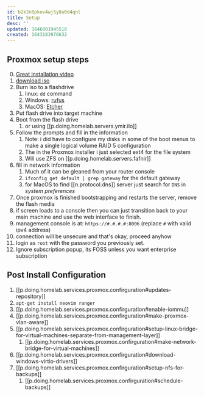 ```yaml
---
id: b2k2n8pkov4wj5y8u0d4qnl
title: Setup
desc: ''
updated: 1646001945518
created: 1643183976632
---
```



## Proxmox setup steps

0. [Great installation video][0]
1. [download iso][1]
2. Burn iso to a flashdrive
   1. linux: `dd` command
   2. Windows: [rufus][2]
   3. MacOS: [Etcher][3]
3. Put flash drive into target machine
4. Boot from the flash drive
   1. or using [[p.doing.homelab.servers.ymir.ilo]]
5. Follow the prompts and fill in the information
   1. Note: i did have to configure my disks in some of the boot menus to make a single logical volume RAID 5 configuration
   2. The in the Proxmox installer i just selected ext4 for the file system
   3. Will use ZFS on [[p.doing.homelab.servers.fafnir]]
6. fill in network information
   1. Much of it can be gleaned from your router console
   2. `ifconfig get default | grep gateway` for the default gateway
   3. for MacOS to find [[n.protocol.dns]] server just search for `DNS` in *system preferences*
7. Once proxmox is finished bootstrapping and restarts the server, remove the flash media
8. if screen loads to a console then you can just transition back to your main machine and use the web interface to finish.
9. management console is at: `https://#.#.#.#:8006` (replace `#` with valid ipv4 address)
10. connection will be unsecure and that's okay, proceed anyhow
11. login as `root` with the password you previously set.
12. Ignore subscription popup, its FOSS unless you want enterprise subscription

[0]: https://youtu.be/azORbxrItOo
[1]: https://proxmox.com/en/downloads
[2]: https://rufus.ie/en/
[3]: https://www.balena.io/etcher/

## Post Install Configuration

1. [[p.doing.homelab.services.proxmox.confirguration#updates-repository]]
2. `apt-get install neovim ranger`
3. [[p.doing.homelab.services.proxmox.confirguration#enable-iommu]]
4. [[p.doing.homelab.services.proxmox.confirguration#make-proxmox-vlan-aware]]
5. [[p.doing.homelab.services.proxmox.confirguration#setup-linux-bridge-for-virtual-machines-separate-from-management-layer]]
   1. [[p.doing.homelab.services.proxmox.confirguration#make-network-bridge-for-virtual-machines]]
6. [[p.doing.homelab.services.proxmox.confirguration#download-windows-virtio-drivers]]
7. [[p.doing.homelab.services.proxmox.confirguration#setup-nfs-for-backups]]
   1. [[p.doing.homelab.services.proxmox.confirguration#schedule-backups]]
